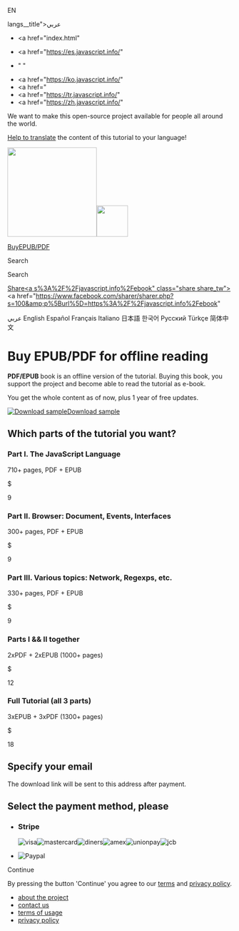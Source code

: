 EN

langs\_\_title">عربي</span></a>

- <a href="index.html"
- <a href="https://es.javascript.info/"

- "
  "

<!-- -->

- <a href="https://ko.javascript.info/"
- <a href="
- <a href="https://tr.javascript.info/"
- <a href="https://zh.javascript.info/"

We want to make this open-source project available for people all around the world.

[Help to translate](translate.html) the content of this tutorial to your language!

<a href="index.html" class="sitetoolbar__link sitetoolbar__link_logo"><img src="img/sitetoolbar__logo_en.svg" class="sitetoolbar__logo sitetoolbar__logo_normal" width="200" /><img src="img/sitetoolbar__logo_small_en.svg" class="sitetoolbar__logo sitetoolbar__logo_small" width="70" /></a>

<a href="ebook.html" class="buy-book-button"><span class="buy-book-button__extra-text">Buy</span>EPUB/PDF</a>

Search

Search

<a href="tutorial/map.html" class="map">

<span class="share-icons__title">Share</span><a s%3A%2F%2Fjavascript.info%2Febook" class="share share_tw"></a><a href="https://www.facebook.com/sharer/sharer.php?s=100&amp;p%5Burl%5D=https%3A%2F%2Fjavascript.info%2Febook" </a>

عربي English Español Français Italiano 日本語 한국어 Русский Türkçe 简体中文

# Buy EPUB/PDF for offline reading

**PDF/EPUB** book is an offline version of the tutorial. Buying this book, you support the project and become able to read the tutorial as e-book.

You get the whole content as of now, plus 1 year of free updates.

<a href="ebook/demo.zip" class="ebook__book-link"><img src="ebook/js.png" alt="Download sample" /><span>Download sample</span></a>

## Which parts of the tutorial you want?

### Part I. The JavaScript Language

710+ pages, PDF + EPUB

$

9

### Part II. Browser: Document, Events, Interfaces

300+ pages, PDF + EPUB

$

9

### Part III. Various topics: Network, Regexps, etc.

330+ pages, PDF + EPUB

$

9

### Parts I && II together

2xPDF + 2xEPUB (1000+ pages)

$

12

### Full Tutorial (all 3 parts)

3xEPUB + 3xPDF (1300+ pages)

$

18

## Specify your email

The download link will be sent to this address after payment.

## Select the payment method, please

- ### Stripe

  <span class="pay-method__cards"><img src="pay-methods/cards/visa.svg" alt="visa" class="pay-method__card" /><img src="pay-methods/cards/mastercard.svg" alt="mastercard" class="pay-method__card" /><img src="pay-methods/cards/diners.svg" alt="diners" class="pay-method__card" /><img src="pay-methods/cards/amex.svg" alt="amex" class="pay-method__card" /><img src="pay-methods/cards/unionpay.svg" alt="unionpay" class="pay-method__card" /><img src="pay-methods/cards/jcb.svg" alt="jcb" class="pay-method__card" /></span>

- <img src="pay-methods/pay-paypal.svg" alt="Paypal" class="pay-method__logo" />

<span class="button__text">Continue</span>

By pressing the button 'Continue' you agree to our [terms](terms.html) and [privacy policy](privacy.html).

- <a href="about.html" class="page-footer__link">about the project</a>
- <a href="about.html#contact-us" class="page-footer__link">contact us</a>
- <a href="terms.html" class="page-footer__link">terms of usage</a>
- <a href="privacy.html" class="page-footer__link">privacy policy</a>

